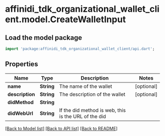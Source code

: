 # affinidi_tdk_organizational_wallet_client.model.CreateWalletInput

## Load the model package

```dart
import 'package:affinidi_tdk_organizational_wallet_client/api.dart';
```

## Properties

| Name            | Type       | Description                                          | Notes      |
| --------------- | ---------- | ---------------------------------------------------- | ---------- |
| **name**        | **String** | The name of the wallet                               | [optional] |
| **description** | **String** | The description of the wallet                        | [optional] |
| **didMethod**   | **String** |                                                      |
| **didWebUrl**   | **String** | If the did method is web, this is the URL of the did |

[[Back to Model list]](../README.md#documentation-for-models) [[Back to API list]](../README.md#documentation-for-api-endpoints) [[Back to README]](../README.md)
